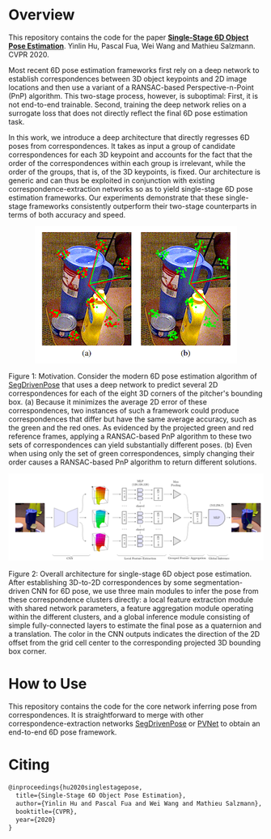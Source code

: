 
# Overview

This repository contains the code for the paper [**Single-Stage 6D Object Pose Estimation**](https://arxiv.org/abs/1911.08324). Yinlin Hu, Pascal Fua, Wei Wang and Mathieu Salzmann. CVPR 2020.

Most recent 6D pose estimation frameworks first rely on a deep network to establish correspondences between 3D object keypoints and 2D image locations and then use a variant of a RANSAC-based Perspective-n-Point (PnP) algorithm. This two-stage process, however, is suboptimal: First,  it is not end-to-end trainable. Second, training the deep network relies on a surrogate loss that does not directly reflect the final 6D pose estimation task.

In this work, we introduce a deep architecture that directly regresses 6D poses from correspondences. It takes as input a group of candidate correspondences for each 3D keypoint and accounts for the fact that the order of the correspondences within each group is irrelevant, while the order of the groups, that is, of the 3D keypoints, is fixed. Our architecture is generic and can thus be exploited in conjunction with existing correspondence-extraction networks so as to yield single-stage 6D pose estimation frameworks. Our experiments demonstrate that these single-stage frameworks consistently outperform their two-stage counterparts in terms of both accuracy and speed.

<p align="center">
  <img width="400" src="./images/moti.png">
</p>

Figure 1: Motivation. Consider the modern 6D pose estimation algorithm of [SegDrivenPose](https://arxiv.org/abs/1812.02541) that uses a deep network to predict several 2D correspondences for each of the eight 3D corners of the pitcher's bounding box. (a) Because it minimizes the average 2D error of these correspondences, two instances of such a framework could produce correspondences that differ but have the same average accuracy, such as the green and the red ones. As evidenced by the projected green and red reference frames, applying a RANSAC-based PnP algorithm to these two sets of correspondences can yield substantially different poses. (b) Even when using only the set of green correspondences, simply changing their order causes a RANSAC-based PnP algorithm to return different solutions.

![](./images/arch.png)

Figure 2: Overall architecture for single-stage 6D object pose estimation. After establishing 3D-to-2D correspondences by some segmentation-driven CNN for 6D pose, we use three main modules to infer the pose from these correspondence clusters directly: a local feature extraction module with shared network parameters, a feature aggregation module operating within the different clusters, and a global inference module consisting of simple fully-connected layers to estimate the final pose as a quaternion and a translation. The color in the CNN outputs indicates the direction of the 2D offset from the grid cell center to the corresponding projected 3D bounding box corner.

# How to Use

This repository contains the code for the core network inferring pose from correspondences. It is straightforward to merge with other correspondence-extraction networks [SegDrivenPose](https://github.com/cvlab-epfl/segmentation-driven-pose) or [PVNet](https://github.com/zju3dv/clean-pvnet) to obtain an end-to-end 6D pose framework.

# Citing

```
@inproceedings{hu2020singlestagepose,
  title={Single-Stage 6D Object Pose Estimation},
  author={Yinlin Hu and Pascal Fua and Wei Wang and Mathieu Salzmann},
  booktitle={CVPR},
  year={2020}
}
```
